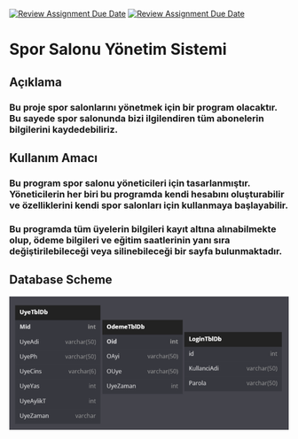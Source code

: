 [![Review Assignment Due Date](https://classroom.github.com/assets/deadline-readme-button-24ddc0f5d75046c5622901739e7c5dd533143b0c8e959d652212380cedb1ea36.svg)](https://classroom.github.com/a/uelKf0-p)
[![Review Assignment Due Date](https://classroom.github.com/assets/deadline-readme-button-8d59dc4de5201274e310e4c54b9627a8934c3b88527886e3b421487c677d23eb.svg)](https://classroom.github.com/a/uelKf0-p)
# Spor Salonu Yönetim Sistemi
## Açıklama 
### Bu proje spor salonlarını yönetmek için bir program olacaktır.  Bu sayede spor salonunda bizi ilgilendiren tüm abonelerin bilgilerini kaydedebiliriz.
## Kullanım Amacı
### Bu program spor salonu yöneticileri için tasarlanmıştır.  Yöneticilerin her biri bu programda kendi hesabını oluşturabilir ve özelliklerini kendi spor salonları için kullanmaya başlayabilir.

### Bu programda tüm üyelerin bilgileri kayıt altına alınabilmekte olup, ödeme bilgileri ve eğitim saatlerinin yanı sıra değiştirilebileceği veya silinebileceği bir sayfa bulunmaktadır.
## Database Scheme
![use-case-diagram](./Database.png)
